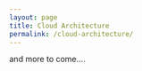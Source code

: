 ```yaml
---
layout: page
title: Cloud Architecture
permalink: /cloud-architecture/
---
```


and more to come....